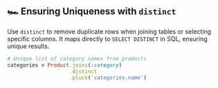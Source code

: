 ## 🏎 Ensuring Uniqueness with `distinct`

Use `distinct` to remove duplicate rows when joining tables or selecting specific columns. It maps directly to `SELECT DISTINCT` in SQL, ensuring unique results.

```ruby
# Unique list of category names from products
categories = Product.joins(:category)
                    .distinct
                    .pluck('categories.name')
```